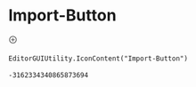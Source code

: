 # Import-Button
![](/img/Import-Button.png)

``` CSharp
EditorGUIUtility.IconContent("Import-Button")
```
```
-3162334340865873694
```
